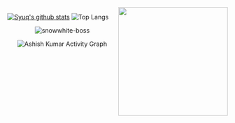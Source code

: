 <a href="http://ultravioletbat.deviantart.com/art/Yay-Evil-111710573">
  <img src="https://github.com/Syuq/Syuq/blob/main/200.gif" align="right" width="250"/>
</a>

[![Syuq's github stats](https://github-readme-stats.vercel.app/api?username=Syuq&include_all_commits=true&show_icons=true&hide_title=true&hide_border=true&bg_color=50fa7b)](https://github.com/Syuq)
![Top Langs](https://github-readme-stats.vercel.app/api/top-langs/?username=Syuq&layout=compact&text_color=daf7dc&bg_color=282a36)

<p align="center"><img src="https://github-readme-streak-stats.herokuapp.com/?user=Syuq&theme=black-ice&hide_border=true&stroke=0000&background=0D1117&ring=e05397&fire=e05397&currStreakLabel=e05397" alt="snowwhite-boss" /></p>

<p align="center"<a href="#"><img alt="Ashish Kumar Activity Graph" src="https://activity-graph.herokuapp.com/graph?username=Syuq&bg_color=0D1117&color=e05397&line=e05397&point=FFFFFF&hide_border=true&" /></a></p>
